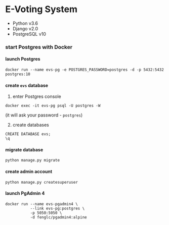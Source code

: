 # E-Voting System

* Python v3.6
* Django v2.0
* PostgreSQL v10

### start Postgres with Docker

#### launch Postgres
```
docker run --name evs-pg -e POSTGRES_PASSWORD=postgres -d -p 5432:5432 postgres:10
```

#### create `evs` database

1. enter Postgres console
```
docker exec -it evs-pg psql -U postgres -W
```
(it will ask your password - `postgres`)

2. create databases
```
CREATE DATABASE evs;
\q
```

#### migrate database
```
python manage.py migrate
```

#### create admin account
```
python manage.py createsuperuser
```

#### launch PgAdmin 4
```
docker run --name evs-pgadmin4 \
           --link evs-pg:postgres \
           -p 5050:5050 \
           -d fenglc/pgadmin4:alpine
```

